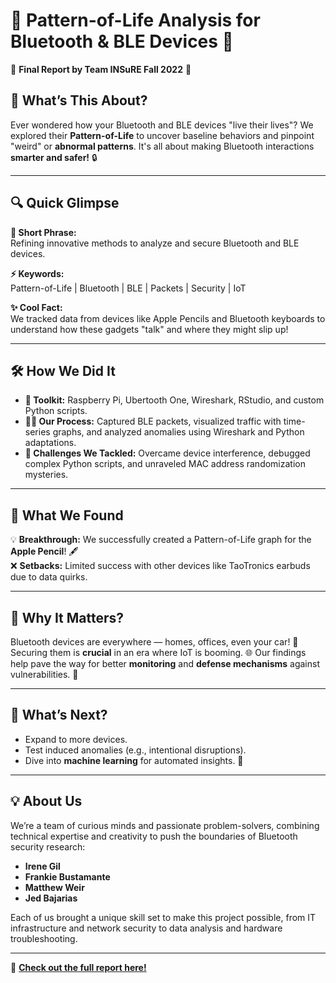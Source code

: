 # 🌟 **Pattern-of-Life Analysis for Bluetooth & BLE Devices** 🌟  
🚀 **Final Report by Team INSuRE Fall 2022** 🚀  

## 🧐 **What’s This About?**  
Ever wondered how your Bluetooth and BLE devices "live their lives"? We explored their **Pattern-of-Life** to uncover baseline behaviors and pinpoint "weird" or **abnormal patterns**. It's all about making Bluetooth interactions **smarter and safer!** 🔒

---

## 🔍 **Quick Glimpse**  
**🎯 Short Phrase:**  
Refining innovative methods to analyze and secure Bluetooth and BLE devices.  

**⚡ Keywords:**  
Pattern-of-Life | Bluetooth | BLE | Packets | Security | IoT  

**✨ Cool Fact:**  
We tracked data from devices like Apple Pencils and Bluetooth keyboards to understand how these gadgets "talk" and where they might slip up!

---

## 🛠️ **How We Did It**  
- **🔧 Toolkit:** Raspberry Pi, Ubertooth One, Wireshark, RStudio, and custom Python scripts.  
- **👩‍🔬 Our Process:** Captured BLE packets, visualized traffic with time-series graphs, and analyzed anomalies using Wireshark and Python adaptations.  
- **🤖 Challenges We Tackled:** Overcame device interference, debugged complex Python scripts, and unraveled MAC address randomization mysteries.  

---

## 🎉 **What We Found**  
💡 **Breakthrough:** We successfully created a Pattern-of-Life graph for the **Apple Pencil**! 🖋️  
❌ **Setbacks:** Limited success with other devices like TaoTronics earbuds due to data quirks.  

---

## 🔭 **Why It Matters?**  
Bluetooth devices are everywhere — homes, offices, even your car! 🚗  
Securing them is **crucial** in an era where IoT is booming. 🌐 Our findings help pave the way for better **monitoring** and **defense mechanisms** against vulnerabilities. 🔐

---

## 🔮 **What’s Next?**  
- Expand to more devices.  
- Test induced anomalies (e.g., intentional disruptions).  
- Dive into **machine learning** for automated insights. 🤖  

---

## 💡 **About Us**  
We’re a team of curious minds and passionate problem-solvers, combining technical expertise and creativity to push the boundaries of Bluetooth security research:  

- **Irene Gil**  
- **Frankie Bustamante**  
- **Matthew Weir**  
- **Jed Bajarias**  

Each of us brought a unique skill set to make this project possible, from IT infrastructure and network security to data analysis and hardware troubleshooting.  

---
👀 **[Check out the full report here!](./final_report.pdf)**  
